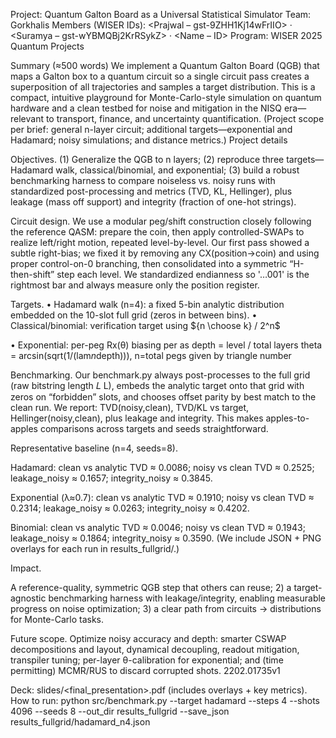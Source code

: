 Project: Quantum Galton Board as a Universal Statistical Simulator
Team: Gorkhalis
Members (WISER IDs): <Prajwal – gst-9ZHH1Kj14wFrIIO> · <Suramya – gst-wYBMQBj2KrRSykZ> · <Name – ID>
Program: WISER 2025 Quantum Projects

Summary (≈500 words)
We implement a Quantum Galton Board (QGB) that maps a Galton box to a quantum circuit so a single circuit pass creates a superposition of all trajectories and samples a target distribution. This is a compact, intuitive playground for Monte-Carlo-style simulation on quantum hardware and a clean testbed for noise and mitigation in the NISQ era—relevant to transport, finance, and uncertainty quantification. (Project scope per brief: general n-layer circuit; additional targets—exponential and Hadamard; noisy simulations; and distance metrics.) Project details

Objectives. (1) Generalize the QGB to n layers; (2) reproduce three targets—Hadamard walk, classical/binomial, and exponential; (3) build a robust benchmarking harness to compare noiseless vs. noisy runs with standardized post-processing and metrics (TVD, KL, Hellinger), plus leakage (mass off support) and integrity (fraction of one-hot strings).

Circuit design. We use a modular peg/shift construction closely following the reference QASM: prepare the coin, then apply controlled-SWAPs to realize left/right motion, repeated level-by-level. Our first pass showed a subtle right-bias; we fixed it by removing any CX(position→coin) and using proper control-on-0 branching, then consolidated into a symmetric “H-then-shift” step each level. We standardized endianness so '…001' is the rightmost bar and always measure only the position register. 

Targets.
• Hadamard walk (n=4): a fixed 5-bin analytic distribution embedded on the 10-slot full grid (zeros in between bins).
• Classical/binomial: verification target using ${n \choose k} / 2^n$

• Exponential: per-peg Rx(θ) biasing per as depth = level / total layers
 theta = arcsin(sqrt(1/(lam*n*depth))), n=total pegs given by triangle number 


Benchmarking. Our benchmark.py always post-processes to the full grid (raw bitstring length 
𝐿
L), embeds the analytic target onto that grid with zeros on “forbidden” slots, and chooses offset parity by best match to the clean run. We report: TVD(noisy,clean), TVD/KL vs target, Hellinger(noisy,clean), plus leakage and integrity. This makes apples-to-apples comparisons across targets and seeds straightforward.

Representative baseline (n=4, seeds=8).

Hadamard: clean vs analytic TVD ≈ 0.0086; noisy vs clean TVD ≈ 0.2525; leakage_noisy ≈ 0.1657; integrity_noisy ≈ 0.3845.

Exponential (λ≈0.7): clean vs analytic TVD ≈ 0.1910; noisy vs clean TVD ≈ 0.2314; leakage_noisy ≈ 0.0263; integrity_noisy ≈ 0.4202.

Binomial: clean vs analytic TVD ≈ 0.0046; noisy vs clean TVD ≈ 0.1943; leakage_noisy ≈ 0.1864; integrity_noisy ≈ 0.3590.
(We include JSON + PNG overlays for each run in results_fullgrid/.)

Impact.

A reference-quality, symmetric QGB step that others can reuse; 2) a target-agnostic benchmarking harness with leakage/integrity, enabling measurable progress on noise optimization; 3) a clear path from circuits → distributions for Monte-Carlo tasks.

Future scope. Optimize noisy accuracy and depth: smarter CSWAP decompositions and layout, dynamical decoupling, readout mitigation, transpiler tuning; per-layer θ-calibration for exponential; and (time permitting) MCMR/RUS to discard corrupted shots. 2202.01735v1

Deck: slides/<final_presentation>.pdf (includes overlays + key metrics).
How to run: python src/benchmark.py --target hadamard --steps 4 --shots 4096 --seeds 8 --out_dir results_fullgrid --save_json results_fullgrid/hadamard_n4.json